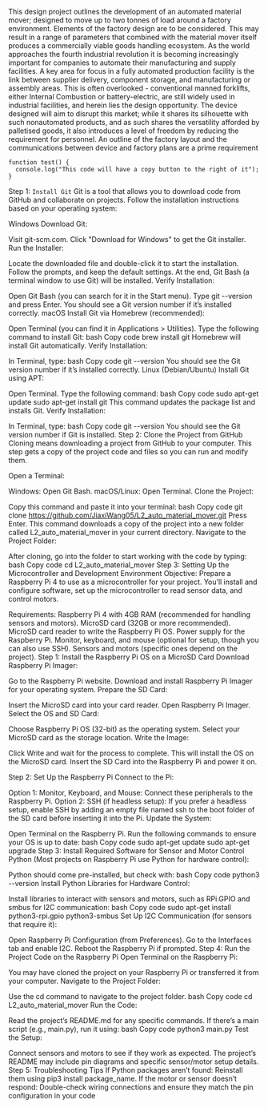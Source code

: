 This design project outlines the development of an automated material mover; designed to move up to two tonnes of load around a factory environment. Elements of the factory design are to be considered. This may result in a range of parameters that combined with the material mover itself produces a commercially viable goods handling ecosystem. As the world approaches the fourth industrial revolution it is becoming increasingly important for companies to automate their manufacturing and supply facilities. A key area for focus in a fully automated production facility is the link between supplier delivery, component storage, and manufacturing or assembly areas. This is often overlooked - conventional manned forklifts, either Internal Combustion or battery-electric, are still widely used in industrial facilities, and herein lies the design opportunity. The device designed will aim to disrupt this market; while it shares its silhouette with such nonautomated products, and as such shares the versatility afforded by palletised goods, it also introduces a level of freedom by reducing the requirement for personnel. An outline of the factory layout and the communications between device and factory plans are a prime requirement 

```
function test() {
  console.log("This code will have a copy button to the right of it");
}
```

Step 1: ```Install Git```
Git is a tool that allows you to download code from GitHub and collaborate on projects. Follow the installation instructions based on your operating system:

Windows
Download Git:

Visit git-scm.com.
Click "Download for Windows" to get the Git installer.
Run the Installer:

Locate the downloaded file and double-click it to start the installation.
Follow the prompts, and keep the default settings.
At the end, Git Bash (a terminal window to use Git) will be installed.
Verify Installation:

Open Git Bash (you can search for it in the Start menu).
Type git --version and press Enter. You should see a Git version number if it’s installed correctly.
macOS
Install Git via Homebrew (recommended):

Open Terminal (you can find it in Applications > Utilities).
Type the following command to install Git:
bash
Copy code
brew install git
Homebrew will install Git automatically.
Verify Installation:

In Terminal, type:
bash
Copy code
git --version
You should see the Git version number if it’s installed correctly.
Linux (Debian/Ubuntu)
Install Git using APT:

Open Terminal.
Type the following command:
bash
Copy code
sudo apt-get update
sudo apt-get install git
This command updates the package list and installs Git.
Verify Installation:

In Terminal, type:
bash
Copy code
git --version
You should see the Git version number if Git is installed.
Step 2: Clone the Project from GitHub
Cloning means downloading a project from GitHub to your computer. This step gets a copy of the project code and files so you can run and modify them.

Open a Terminal:

Windows: Open Git Bash.
macOS/Linux: Open Terminal.
Clone the Project:

Copy this command and paste it into your terminal:
bash
Copy code
git clone https://github.com/JiaxiWang05/L2_auto_material_mover.git
Press Enter. This command downloads a copy of the project into a new folder called L2_auto_material_mover in your current directory.
Navigate to the Project Folder:

After cloning, go into the folder to start working with the code by typing:
bash
Copy code
cd L2_auto_material_mover
Step 3: Setting Up the Microcontroller and Development Environment
Objective:
Prepare a Raspberry Pi 4 to use as a microcontroller for your project. You’ll install and configure software, set up the microcontroller to read sensor data, and control motors.

Requirements:
Raspberry Pi 4 with 4GB RAM (recommended for handling sensors and motors).
MicroSD card (32GB or more recommended).
MicroSD card reader to write the Raspberry Pi OS.
Power supply for the Raspberry Pi.
Monitor, keyboard, and mouse (optional for setup, though you can also use SSH).
Sensors and motors (specific ones depend on the project).
Step 1: Install the Raspberry Pi OS on a MicroSD Card
Download Raspberry Pi Imager:

Go to the Raspberry Pi website.
Download and install Raspberry Pi Imager for your operating system.
Prepare the SD Card:

Insert the MicroSD card into your card reader.
Open Raspberry Pi Imager.
Select the OS and SD Card:

Choose Raspberry Pi OS (32-bit) as the operating system.
Select your MicroSD card as the storage location.
Write the Image:

Click Write and wait for the process to complete. This will install the OS on the MicroSD card.
Insert the SD Card into the Raspberry Pi and power it on.

Step 2: Set Up the Raspberry Pi
Connect to the Pi:

Option 1: Monitor, Keyboard, and Mouse: Connect these peripherals to the Raspberry Pi.
Option 2: SSH (if headless setup): If you prefer a headless setup, enable SSH by adding an empty file named ssh to the boot folder of the SD card before inserting it into the Pi.
Update the System:

Open Terminal on the Raspberry Pi.
Run the following commands to ensure your OS is up to date:
bash
Copy code
sudo apt-get update
sudo apt-get upgrade
Step 3: Install Required Software for Sensor and Motor Control
Python (Most projects on Raspberry Pi use Python for hardware control):

Python should come pre-installed, but check with:
bash
Copy code
python3 --version
Install Python Libraries for Hardware Control:

Install libraries to interact with sensors and motors, such as RPi.GPIO and smbus for I2C communication:
bash
Copy code
sudo apt-get install python3-rpi.gpio python3-smbus
Set Up I2C Communication (for sensors that require it):

Open Raspberry Pi Configuration (from Preferences).
Go to the Interfaces tab and enable I2C.
Reboot the Raspberry Pi if prompted.
Step 4: Run the Project Code on the Raspberry Pi
Open Terminal on the Raspberry Pi:

You may have cloned the project on your Raspberry Pi or transferred it from your computer.
Navigate to the Project Folder:

Use the cd command to navigate to the project folder.
bash
Copy code
cd L2_auto_material_mover
Run the Code:

Read the project’s README.md for any specific commands.
If there’s a main script (e.g., main.py), run it using:
bash
Copy code
python3 main.py
Test the Setup:

Connect sensors and motors to see if they work as expected. The project’s README may include pin diagrams and specific sensor/motor setup details.
Step 5: Troubleshooting Tips
If Python packages aren’t found: Reinstall them using pip3 install package_name.
If the motor or sensor doesn’t respond: Double-check wiring connections and ensure they match the pin configuration in your code
